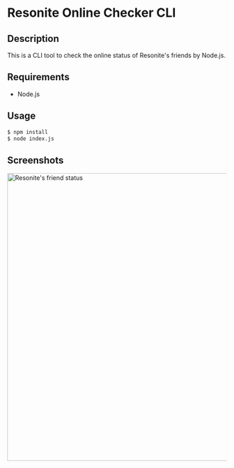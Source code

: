 # Resonite Online Checker CLI

## Description

This is a CLI tool to check the online status of Resonite's friends by Node.js.

## Requirements

- Node.js

## Usage

```zsh
$ npm install
$ node index.js
```

## Screenshots
<img width="660" alt="Resonite's friend status" src="https://github.com/igz0/resonite-online-checker-cli/assets/37741728/817ea421-81c9-450a-8b51-1202d6d1af1b">
